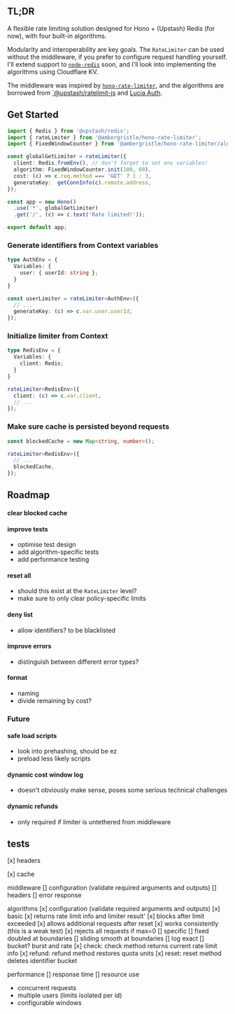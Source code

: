 
## TL;DR

A flexible rate limiting solution designed for Hono + (Upstash) Redis (for now), with four built-in algorithms.

Modularity and interoperability are key goals. The `RateLimiter` can be used without the middleware, if you prefer to configure request handling yourself. I'll extend support to [`node-redis`](https://github.com/redis/node-redis) soon, and I'll look into implementing the algorithms using Cloudflare KV.

The middleware was inspired by [`hono-rate-limiter`](https://github.com/rhinobase/hono-rate-limiter), and the algorithms are borrowed from [`@upstash/ratelimit-js](github.com/upstash/ratelimit-js) and [Lucia Auth](https://lucia-auth.com/rate-limit/token-bucket).

## Get Started

```typescript
import { Redis } from '@upstash/redis';
import { rateLimiter } from '@ambergristle/hono-rate-limiter';
import { FixedWindowCounter } from '@ambergristle/hono-rate-limiter/algorithms';

const globalGetLimiter = rateLimiter({
  client: Redis.fromEnv(), // don't forget to set env variables!
  algorithm: FixedWindowCounter.init(100, 60),
  cost: (c) => c.req.method === 'GET' ? 1 : 3,
  generateKey:  getConnInfo(c).remote.address,
});

const app = new Hono()
  .use('*', globalGetLimiter)
  .get('/', (c) => c.text('Rate limited!'));

export default app;
```

### Generate identifiers from Context variables

```typescript
type AuthEnv = {
  Variables: {
    user: { userId: string };
  }
}

const userLimiter = rateLimiter<AuthEnv>({
  // ...
  generateKey: (c) => c.var.user.userId,
});


```

### Initialize limiter from Context

```typescript
type RedisEnv = {
  Variables: {
    client: Redis;
  }
}

rateLimiter<RedisEnv>({
  client: (c) => c.var.client,
  // ...
});
```

### Make sure cache is persisted beyond requests

```typescript
const blockedCache = new Map<string, number>();

rateLimiter<RedisEnv>({
  // ...
  blockedCache,
});
```

## Roadmap

#### clear blocked cache

#### improve tests
- optimise test design
- add algorithm-specific tests
- add performance testing

#### reset all
- should this exist at the `RateLimiter` level?
- make sure to only clear policy-specific limits

#### deny list
- allow identifiers? to be blacklisted

#### improve errors
- distinguish between different error types?

#### format
- naming
- divide remaining by cost?

### Future

#### safe load scripts
- look into prehashing, should be ez
- preload less likely scripts

#### dynamic cost window log
- doesn't obviously make sense, poses some serious technical challenges

#### dynamic refunds
- only required if limiter is untethered from middleware

## tests

[x] headers

[x] cache

middleware
  [] configuration (validate required arguments and outputs)
  [] headers
  [] error response

algorithms
  [x] configuration (validate required arguments and outputs)
  [x] basic
    [x] returns rate limit info and limiter result'
    [x] blocks after limit exceeded
    [x] allows additional requests after reset
    [x] works consistently (this is a weak test)
    [x] rejects all requests if max=0
  [] specific
    [] fixed doubled at boundaries
    [] sliding smooth at boundaries
    [] log exact
    [] bucket? burst and rate
  [x] check: check method returns current rate limit info
  [x] refund: refund method restores quota units
  [x] reset: reset method deletes identifier bucket

  performance
    [] response time
    [] resource use
  - concurrent requests
  - multiple users (limits isolated per id)
  - configurable windows